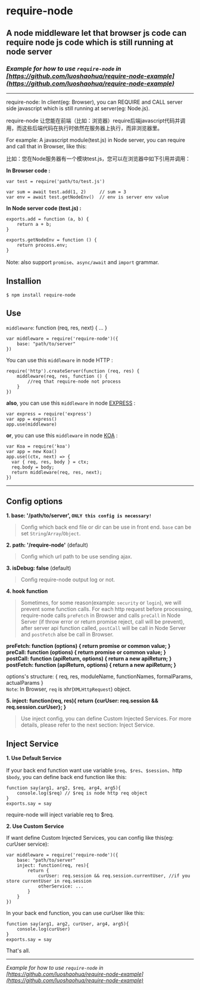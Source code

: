 # require-node
## A node middleware let that browser js code can require node js code which is still running at node server

### *Example for how to use `require-node` in [https://github.com/luoshaohua/require-node-example](https://github.com/luoshaohua/require-node-example)*

---

require-node: In client(eg: Browser), you can REQUIRE and CALL server side javascript which is still running at server(eg: Node.js).

require-node 让您能在前端（比如：浏览器）require后端javascript代码并调用，而这些后端代码在执行时依然在服务器上执行，而非浏览器里。

For example: A javascript module(test.js) in Node server, you can require and call that in Browser, like this:

比如：您在Node服务器有一个模块test.js，您可以在浏览器中如下引用并调用：

**In Browser code :**
```
var test = require('path/to/test.js')

var sum = await test.add(1, 2)     // sum = 3
var env = await test.getNodeEnv()  // env is server env value
```
**In Node server code (test.js) :**
```
exports.add = function (a, b) {
    return a + b;
}

exports.getNodeEnv = function () {
    return process.env;
}
```
Note: also support `promise`、`async/await` and `import` grammar.

## Installion
```
$ npm install require-node
```

## Use

`middleware`: function (req, res, next) { ... }
```
var middleware = require('require-node')({
    base: "path/to/server"
})
```

You can use this `middleware` in node HTTP :
```
require('http').createServer(function (req, res) {
    middleware(req, res, function () {
        //req that require-node not process
    }
})
```

**also**, you can use this `middleware` in node [EXPRESS](https://www.npmjs.com/package/express) :
```
var express = require('express')
var app = express()
app.use(middleware)
```

**or**, you can use this `middleware` in node [KOA](https://www.npmjs.com/package/koa) :
```
var Koa = require('koa')
var app = new Koa()
app.use((ctx, next) => {
  var { req, res, body } = ctx;
  req.body = body;
  return middleware(req, res, next);
})
```

---

## Config options

**1. base: '/path/to/server', `ONLY this config is necessary!`**
> Config which back end file or dir can be use in front end. `base` can be set `String`/`Array`/`Object`.

**2. path: '/require-node'** (default)
> Config which url path to be use sending ajax.

**3. isDebug: false** (default)
> Config require-node output log or not.

**4. hook function**
> Sometimes, for some reason(example: `security` or `login`), we will prevent some function calls. For each http request before processing, require-node calls `preFetch` in Browser and calls `preCall` in Node Server (if throw error or return promise reject, call will be prevent), after server api function called, `postCall` will be call in Node Server and `postFetch` alse be call in Browser.

**preFetch: function (options) { return promise or common value; }**  
**preCall: function (options) { return promise or common value; }**  
**postCall: function (apiReturn, options) { return a new apiReturn; }**  
**postFetch: function (apiReturn, options) { return a new apiReturn; }**  

options's structure: { req, res, moduleName, functionNames, formalParams, actualParams }  
`Note`: In Browser, `req` is xhr(`XMLHttpRequest`) object.

**5. inject: function(req, res){ return {curUser: req.session && req.session.curUser}; }**
> Use inject config, you can define Custom Injected Services. For more details, please refer to the next section: Inject Service.

## Inject Service
**1. Use Default Service**

If your back end function want use variable `$req`、`$res`、`$session`、http `$body`, you can define back end function like this:
```
function say(arg1, arg2, $req, arg4, arg5){
    console.log($req) // $req is node http req object
}
exports.say = say
```
require-node will inject variable req to $req.

**2. Use Custom Service**

If want define Custom Injected Services, you can config like this(eg: curUser service):
```
var middleware = require('require-node')({
    base: "path/to/server"
    inject: function(req, res){
        return {
            curUser: req.session && req.session.currentUser, //if you store currentUser in req.session
            otherService: ...
        }
    }
})
```
In your back end function, you can use curUser like this:
```
function say(arg1, arg2, curUser, arg4, arg5){
    console.log(curUser)
}
exports.say = say
```

That's all.

---

*Example for how to use `require-node` in [https://github.com/luoshaohua/require-node-example](https://github.com/luoshaohua/require-node-example)*